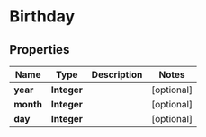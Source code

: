 
# Birthday

## Properties
Name | Type | Description | Notes
------------ | ------------- | ------------- | -------------
**year** | **Integer** |  |  [optional]
**month** | **Integer** |  |  [optional]
**day** | **Integer** |  |  [optional]



